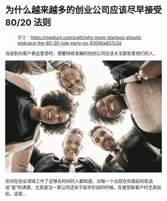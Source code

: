 # 为什么越来越多的创业公司应该尽早接受 80/20 法则

> 原文：<https://medium.com/swlh/why-more-startups-should-embrace-the-80-20-rule-early-on-93040a837c2d>

当说到向客户表达爱意时，想要持续发展的初创公司应该关注那些爱他们的人。

![](img/58e84acc92597013115a62576c20c10e.png)

任何在创业领域工作了足够长时间的人都知道，对每一个出现在你面前的机会说“是”的诱惑，尤其是当一家公司还处于起步阶段的时候。在接受新客户时尤其如此。这是…